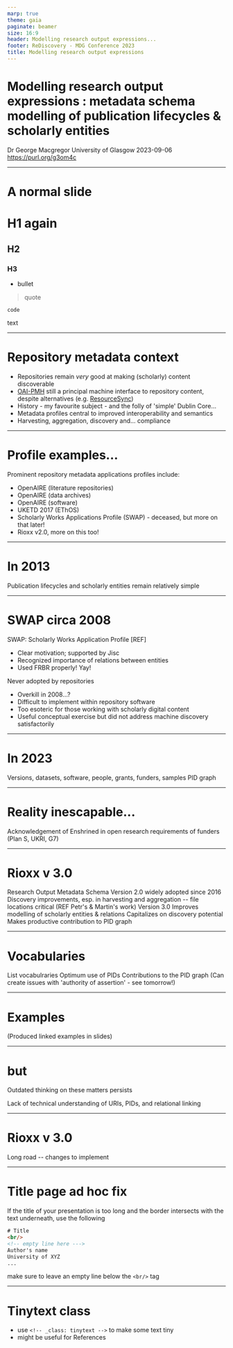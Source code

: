 ```yaml
---
marp: true
theme: gaia
paginate: beamer
size: 16:9
header: Modelling research output expressions...
footer: ReDiscovery - MDG Conference 2023
title: Modelling research output expressions
---
```

<!-- _class: title -->

# Modelling research output expressions : metadata schema modelling of publication lifecycles & scholarly entities


Dr George Macgregor
University of Glasgow
2023-09-06
https://purl.org/g3om4c

---

# A normal slide

# H1 again
## H2
### H3
- bullet
> quote
```
code
```
text

---

# Repository metadata context

- Repositories remain *very* good at making (scholarly) content discoverable
- [OAI-PMH](http://www.openarchives.org/OAI/openarchivesprotocol.html) still a principal machine interface to repository content, despite alternatives (e.g. [ResourceSync](http://www.openarchives.org/rs/toc))
- History - my favourite subject - and the folly of 'simple' Dublin Core...
- Metadata profiles central to improved interoperability and semantics
- Harvesting, aggregation, discovery and... compliance
---
# Profile examples...
Prominent repository metadata applications profiles include:
- OpenAIRE (literature repositories)
- OpenAIRE (data archives)
- OpenAIRE (software)
- UKETD 2017 (EThOS)
- Scholarly Works Applications Profile (SWAP) - deceased, but more on that later!
- Rioxx v2.0, more on this too!
 
---
# In 2013

Publication lifecycles and scholarly entities remain relatively simple

---
# SWAP circa 2008

SWAP: Scholarly Works Application Profile [REF]
- Clear motivation; supported by Jisc
- Recognized importance of relations between entities
- Used FRBR properly! Yay!

Never adopted by repositories
- Overkill in 2008...?
- Difficult to implement within repository software
- Too esoteric for those working with scholarly digital content
- Useful conceptual exercise but did not address machine discovery satisfactorily

---
# In 2023

Versions, datasets, software, people, grants, funders, samples
PID graph

---
# Reality inescapable...

Acknowledgement of 
Enshrined in open research requirements of funders (Plan S, UKRI, G7)

---
# Rioxx v 3.0
Research Output Metadata Schema
Version 2.0 widely adopted since 2016
Discovery improvements, esp. in harvesting and aggregation -- file locations critical (REF Petr's & Martin's work)
Version 3.0
Improves modelling of scholarly entities & relations
Capitalizes on discovery potential
Makes productive contribution to PID graph

---
# Vocabularies
List vocabulraries
Optimum use of PIDs
Contributions to the PID graph
(Can create issues with 'authority of assertion' - see tomorrow!)

---
# Examples

(Produced linked examples in slides)



---
# but

Outdated thinking on these matters persists

Lack of technical understanding of URIs, PIDs, and relational linking



---
# Rioxx v 3.0

Long road -- changes to implement


---
# Title page ad hoc fix

If the title of your presentation is too long and the border intersects with the text underneath, use the following

```html
# Title
<br/>
<!-- empty line here --->
Author's name
University of XYZ
...
```
make sure to leave an empty line below the `<br/>` tag

---
<!-- _class: tinytext -->
# Tinytext class

- use `<!-- _class: tinytext -->` to make some text tiny
- might be useful for References

